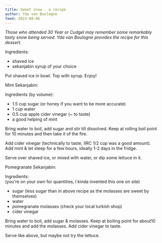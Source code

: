 ```yaml
---
title: Sweet snow - a recipe
author: Yda van Boulogne
feed: 2023-08-06
---
```


_Those who attended 30 Year or Cudgel may remember some remarkably tasty snow being served. Yda van Boulogne provides the recipe for this dessert._

Ingredients:

- shaved ice 
- sekanjabin syrup of your choice

Put shaved ice in bowl. Top with syrup. Enjoy!

Mint Sekanjabin:

Ingredients (by volume):

- 1.5 cup sugar (or honey if you want to be more accurate)
- 1 cup water
- 0.5 cup apple cider vinegar (~ to taste)
- a good helping of mint

Bring water to boil, add sugar and stir till dissolved. Keep at rolling boil point for 10 minutes and then take it of the fire.

Add cider vinegar (technically to taste, IIRC 1/2 cup was a good amount). Add mint & let steep for a few hours, ideally 1-2 days in the fridge.

Serve over shaved ice, or mixed with water, or dip some lettuce in it.

Pomegranate Sekanjabin:

Ingredients:  
(you're on your own for quantities, I kinda invented this one on site)

- sugar (less sugar than in above recipe as the molasses are sweet by themselves)
- water
- pomegranate molasses (check your local turkish shop)
- cider vinegar

Bring water to boil, add sugar & molasses. Keep at boiling point for about10 minutes and add the molasses.
Add cider vinegar to taste.

Serve like above, but maybe not try the lettuce.